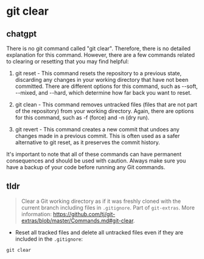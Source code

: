 # git clear 
## chatgpt 
There is no git command called "git clear". Therefore, there is no detailed explanation for this command. However, there are a few commands related to clearing or resetting that you may find helpful:

1. git reset - This command resets the repository to a previous state, discarding any changes in your working directory that have not been committed. There are different options for this command, such as --soft, --mixed, and --hard, which determine how far back you want to reset.

2. git clean - This command removes untracked files (files that are not part of the repository) from your working directory. Again, there are options for this command, such as -f (force) and -n (dry run).

3. git revert - This command creates a new commit that undoes any changes made in a previous commit. This is often used as a safer alternative to git reset, as it preserves the commit history.

It's important to note that all of these commands can have permanent consequences and should be used with caution. Always make sure you have a backup of your code before running any Git commands. 

## tldr 
 
> Clear a Git working directory as if it was freshly cloned with the current branch including files in `.gitignore`.
> Part of `git-extras`.
> More information: <https://github.com/tj/git-extras/blob/master/Commands.md#git-clear>.

- Reset all tracked files and delete all untracked files even if they are included in the `.gitignore`:

`git clear`
